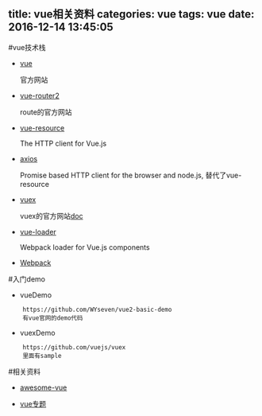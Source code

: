 title: vue相关资料
categories: vue
tags: vue
date: 2016-12-14 13:45:05
---


#vue技术栈

* [vue](https://cn.vuejs.org/)

	官方网站

* [vue-router2](http://router.vuejs.org/zh-cn/)

	route的官方网站

*  [vue-resource](https://github.com/pagekit/vue-resource)

	The HTTP client for Vue.js


* [axios](https://github.com/mzabriskie/axios)

	Promise based HTTP client for the browser and node.js, 替代了vue-resource

*  [vuex](https://github.com/vuejs/vuex)

	vuex的官方网站[doc](https://vuex.vuejs.org/zh-cn/)

* [vue-loader](https://github.com/vuejs/vue-loader)

	Webpack loader for Vue.js components

* [Webpack](https://webpack.js.org/)

#入门demo

* vueDemo

```
	https://github.com/WYseven/vue2-basic-demo
	有vue官网的demo代码
```
* vuexDemo
```
	https://github.com/vuejs/vuex
	里面有sample
```

#相关资料

* [awesome-vue](https://github.com/vuejs/awesome-vue)

* [vue专题](https://www.awesomes.cn/subject/vue)
